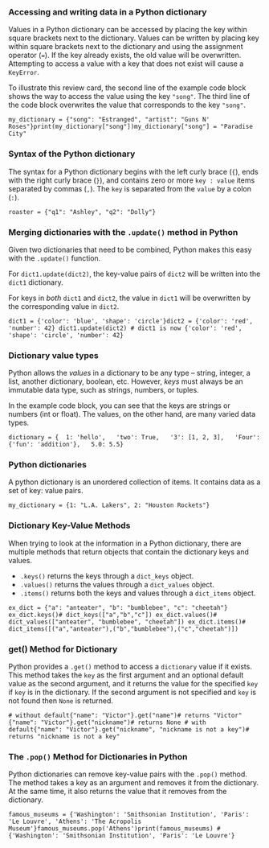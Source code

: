 ### Accessing and writing data in a Python dictionary

Values in a Python dictionary can be accessed by placing the key within square brackets next to the dictionary. Values can be written by placing key within square brackets next to the dictionary and using the assignment operator (`=`). If the key already exists, the old value will be overwritten. Attempting to access a value with a key that does not exist will cause a `KeyError`.

To illustrate this review card, the second line of the example code block shows the way to access the value using the key `"song"`. The third line of the code block overwrites the value that corresponds to the key `"song"`.

```
my_dictionary = {"song": "Estranged", "artist": "Guns N' Roses"}print(my_dictionary["song"])my_dictionary["song"] = "Paradise City"
```

### Syntax of the Python dictionary

The syntax for a Python dictionary begins with the left curly brace (`{`), ends with the right curly brace (`}`), and contains zero or more `key : value` items separated by commas (`,`). The `key` is separated from the `value` by a colon (`:`).

```
roaster = {"q1": "Ashley", "q2": "Dolly"}
```

### Merging dictionaries with the `.update()` method in Python

Given two dictionaries that need to be combined, Python makes this easy with the `.update()` function.

For `dict1.update(dict2)`, the key-value pairs of `dict2` will be written into the `dict1` dictionary.

For keys in _both_ `dict1` and `dict2`, the value in `dict1` will be overwritten by the corresponding value in `dict2`.

```
dict1 = {'color': 'blue', 'shape': 'circle'}dict2 = {'color': 'red', 'number': 42} dict1.update(dict2) # dict1 is now {'color': 'red', 'shape': 'circle', 'number': 42}
```

### Dictionary value types

Python allows the _values_ in a dictionary to be any type – string, integer, a list, another dictionary, boolean, etc. However, _keys_ must always be an immutable data type, such as strings, numbers, or tuples.

In the example code block, you can see that the keys are strings or numbers (int or float). The values, on the other hand, are many varied data types.

```
dictionary = {  1: 'hello',   'two': True,   '3': [1, 2, 3],   'Four': {'fun': 'addition'},   5.0: 5.5}
```

### Python dictionaries

A python dictionary is an unordered collection of items. It contains data as a set of key: value pairs.

```
my_dictionary = {1: "L.A. Lakers", 2: "Houston Rockets"}
```

### Dictionary Key-Value Methods

When trying to look at the information in a Python dictionary, there are multiple methods that return objects that contain the dictionary keys and values.

-   `.keys()` returns the keys through a `dict_keys` object.
-   `.values()` returns the values through a `dict_values` object.
-   `.items()` returns both the keys and values through a `dict_items` object.

```
ex_dict = {"a": "anteater", "b": "bumblebee", "c": "cheetah"} ex_dict.keys()# dict_keys(["a","b","c"]) ex_dict.values()# dict_values(["anteater", "bumblebee", "cheetah"]) ex_dict.items()# dict_items([("a","anteater"),("b","bumblebee"),("c","cheetah")])
```

### get() Method for Dictionary

Python provides a `.get()` method to access a `dictionary` value if it exists. This method takes the `key` as the first argument and an optional default value as the second argument, and it returns the value for the specified `key` if `key` is in the dictionary. If the second argument is not specified and `key` is not found then `None` is returned.

```
# without default{"name": "Victor"}.get("name")# returns "Victor" {"name": "Victor"}.get("nickname")# returns None # with default{"name": "Victor"}.get("nickname", "nickname is not a key")# returns "nickname is not a key"
```

### The `.pop()` Method for Dictionaries in Python

Python dictionaries can remove key-value pairs with the `.pop()` method. The method takes a key as an argument and removes it from the dictionary. At the same time, it also returns the value that it removes from the dictionary.

```
famous_museums = {'Washington': 'Smithsonian Institution', 'Paris': 'Le Louvre', 'Athens': 'The Acropolis Museum'}famous_museums.pop('Athens')print(famous_museums) # {'Washington': 'Smithsonian Institution', 'Paris': 'Le Louvre'}
```